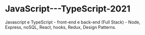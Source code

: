 # JavaScript---TypeScript-2021
Javascript e TypeScript - front-end e back-end (Full Stack) - Node, Express, noSQL, React, hooks, Redux, Design Patterns.
